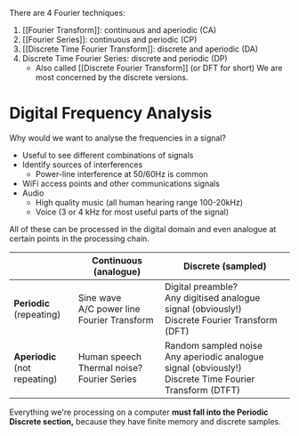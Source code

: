 There are 4 Fourier techniques:
1. [[Fourier Transform]]: continuous and aperiodic (CA)
2. [[Fourier Series]]: continuous and periodic (CP)
3. [[Discrete Time Fourier Transform]]: discrete and aperiodic (DA)
4. Discrete Time Fourier Series: discrete and periodic (DP)
	- Also called [[Discrete Fourier Transform]] (or DFT for short)
We are most concerned by the discrete versions.

# Digital Frequency Analysis
Why would we want to analyse the frequencies in a signal?
- Useful to see different combinations of signals
- Identify sources of interferences
	- Power-line interference at 50/60Hz is common
- WiFi access points and other communications signals
- Audio
	- High quality music (all human hearing range 100-20kHz)
	- Voice (3 or 4 kHz for most useful parts of the signal)

All of these can be processed in the digital domain and even analogue at certain points in the processing chain.


|                                  | Continuous (analogue)                            | Discrete (sampled)                                                                                           |
| -------------------------------- | ------------------------------------------------ | ------------------------------------------------------------------------------------------------------------ |
| **Periodic**<br>(repeating)      | Sine wave<br>A/C power line<br>Fourier Transform | Digital preamble?<br>Any digitised analogue signal (obviously!)<br>Discrete Fourier Transform (DFT)          |
| **Aperiodic**<br>(not repeating) | Human speech<br>Thermal noise?<br>Fourier Series | Random sampled noise<br>Any aperiodic analogue signal (obviously!)<br>Discrete Time Fourier Transform (DTFT) |
Everything we're processing on a computer **must fall into the Periodic Discrete section,** because they have finite memory and discrete samples.